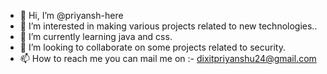 - 👋 Hi, I’m @priyansh-here
- 👀 I’m interested in making various projects related to new technologies..
- 🌱 I’m currently learning java and css.
- 💞️ I’m looking to collaborate on some projects related to security.
- 📫 How to reach me you can mail me on :- dixitpriyanshu24@gmail.com



<!---
priyansh-here/priyansh-here is a ✨ special ✨ repository because its `README.md` (this file) appears on your GitHub profile.
You can click the Preview link to take a look at your changes.
--->
